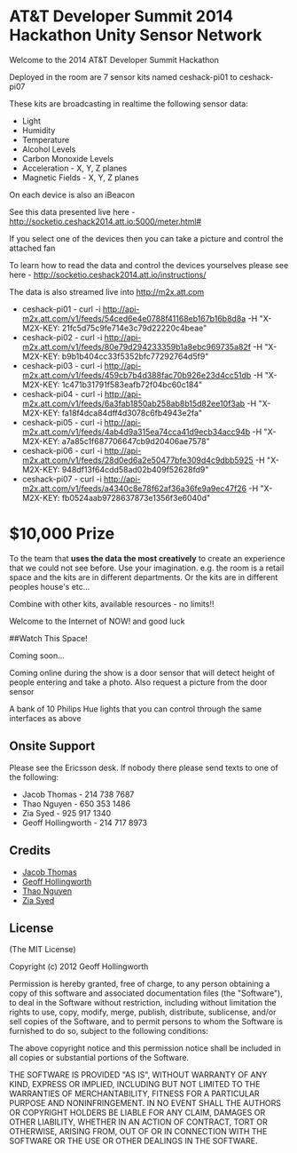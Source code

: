 # AT&T Developer Summit 2014 Hackathon Unity Sensor Network

Welcome to the 2014 AT&T Developer Summit Hackathon

Deployed in the room are 7 sensor kits named ceshack-pi01 to ceshack-pi07

These kits are broadcasting in realtime the following sensor data:

* Light
* Humidity
* Temperature
* Alcohol Levels
* Carbon Monoxide Levels
* Acceleration - X, Y, Z planes
* Magnetic Fields - X, Y, Z planes

On each device is also an iBeacon

See this data presented live here - http://socketio.ceshack2014.att.io:5000/meter.html#

If you select one of the devices then you can take a picture and control the attached fan

To learn how to read the data and control the devices yourselves please see here - http://socketio.ceshack2014.att.io/instructions/

The data is also streamed live into http://m2x.att.com

* ceshack-pi01 - curl -i http://api-m2x.att.com/v1/feeds/54ced6e4e0788f41168eb167b16b8d8a -H "X-M2X-KEY: 21fc5d75c9fe714e3c79d22220c4beae"
* ceshack-pi02 - curl -i http://api-m2x.att.com/v1/feeds/80e79d294233359b1a8ebc969735a82f -H "X-M2X-KEY: b9b1b404cc33f5352bfc77292764d5f9"
* ceshack-pi03 - curl -i http://api-m2x.att.com/v1/feeds/459cb7b4d388fac70b926e23d4cc51db -H "X-M2X-KEY: 1c471b31791f583eafb72f04bc60c184"
* ceshack-pi04 - curl -i http://api-m2x.att.com/v1/feeds/6a3fab1850ab258ab8b15d82ee10f3ab -H "X-M2X-KEY: fa18f4dca84dff4d3078c6fb4943e2fa"
* ceshack-pi05 - curl -i http://api-m2x.att.com/v1/feeds/4ab4d9a315ea74cca41d9ecb34acc94b -H "X-M2X-KEY: a7a85c1f687706647cb9d20406ae7578"
* ceshack-pi06 - curl -i http://api-m2x.att.com/v1/feeds/28d0ed6a2e50477bfe309d4c9dbb5925 -H "X-M2X-KEY: 948df13f64cdd58ad02b409f52628fd9"
* ceshack-pi07 - curl -i http://api-m2x.att.com/v1/feeds/a4340c8e78f62af36a36fe9a9ec47f26 -H "X-M2X-KEY: fb0524aab9728637873e1356f3e6040d"


# $10,000 Prize

To the team that **uses the data the most creatively** to create an experience that we could not see before. Use your imagination. e.g. the room is a retail space and the kits are in different departments.  Or the kits are in different peoples house's etc...

Combine with other kits, available resources - no limits!!

Welcome to the Internet of NOW! and good luck

##Watch This Space!

Coming soon...

Coming online during the show is a door sensor that will detect height of people entering and take a photo.  Also request a picture from the door sensor

A bank of 10 Philips Hue lights that you can control through the same interfaces as above

## Onsite Support

Please see the Ericsson desk.  If nobody there please send texts to one of the following:

  - Jacob Thomas - 214 738 7687
  - Thao Nguyen - 650 353 1486
  - Zia Syed - 925 917 1340
  - Geoff Hollingworth - 214 717 8973

## Credits

  - [Jacob Thomas](http://github.com/bjacobt)
  - [Geoff Hollingworth](http://github.com/eusholli)
  - [Thao Nguyen](http://github.com/boulethao)
  - [Zia Syed](http://github.com/ztsyed)

## License

(The MIT License)

Copyright (c) 2012 Geoff Hollingworth

Permission is hereby granted, free of charge, to any person obtaining a copy of
this software and associated documentation files (the "Software"), to deal in
the Software without restriction, including without limitation the rights to
use, copy, modify, merge, publish, distribute, sublicense, and/or sell copies of
the Software, and to permit persons to whom the Software is furnished to do so,
subject to the following conditions:

The above copyright notice and this permission notice shall be included in all
copies or substantial portions of the Software.

THE SOFTWARE IS PROVIDED "AS IS", WITHOUT WARRANTY OF ANY KIND, EXPRESS OR
IMPLIED, INCLUDING BUT NOT LIMITED TO THE WARRANTIES OF MERCHANTABILITY, FITNESS
FOR A PARTICULAR PURPOSE AND NONINFRINGEMENT. IN NO EVENT SHALL THE AUTHORS OR
COPYRIGHT HOLDERS BE LIABLE FOR ANY CLAIM, DAMAGES OR OTHER LIABILITY, WHETHER
IN AN ACTION OF CONTRACT, TORT OR OTHERWISE, ARISING FROM, OUT OF OR IN
CONNECTION WITH THE SOFTWARE OR THE USE OR OTHER DEALINGS IN THE SOFTWARE.
